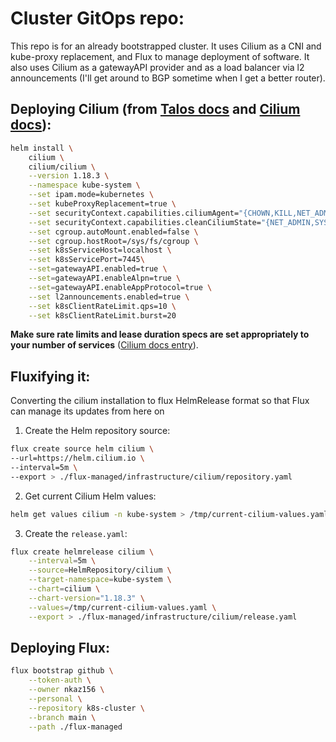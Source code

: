 # Cluster GitOps repo:
This repo is for an already bootstrapped cluster. It uses Cilium as a CNI and kube-proxy replacement, and Flux to manage deployment of software. It also uses Cilium as a gatewayAPI provider and as a load balancer via l2 announcements (I'll get around to BGP sometime when I get a better router).

## Deploying Cilium (from [Talos docs](https://docs.siderolabs.com/kubernetes-guides/cni/deploying-cilium) and [Cilium docs](https://docs.cilium.io/en/stable/network/l2-announcements/)):

```bash
helm install \
    cilium \
    cilium/cilium \
    --version 1.18.3 \
    --namespace kube-system \
    --set ipam.mode=kubernetes \
    --set kubeProxyReplacement=true \
    --set securityContext.capabilities.ciliumAgent="{CHOWN,KILL,NET_ADMIN,NET_RAW,IPC_LOCK,SYS_ADMIN,SYS_RESOURCE,DAC_OVERRIDE,FOWNER,SETGID,SETUID}" \
    --set securityContext.capabilities.cleanCiliumState="{NET_ADMIN,SYS_ADMIN,SYS_RESOURCE}" \
    --set cgroup.autoMount.enabled=false \
    --set cgroup.hostRoot=/sys/fs/cgroup \
    --set k8sServiceHost=localhost \
    --set k8sServicePort=7445\
    --set=gatewayAPI.enabled=true \
    --set=gatewayAPI.enableAlpn=true \
    --set=gatewayAPI.enableAppProtocol=true \
    --set l2announcements.enabled=true \
    --set k8sClientRateLimit.qps=10 \
    --set k8sClientRateLimit.burst=20 
```
**Make sure rate limits and lease duration specs are set appropriately to your number of services** ([Cilium docs entry](https://docs.cilium.io/en/stable/network/l2-announcements/#sizing-client-rate-limit)).

## Fluxifying it:
Converting the cilium installation to flux HelmRelease format so that Flux can manage its updates from here on

1. Create the Helm repository source:
```bash
flux create source helm cilium \
--url=https://helm.cilium.io \
--interval=5m \
--export > ./flux-managed/infrastructure/cilium/repository.yaml
```

2. Get current Cilium Helm values:
```bash
helm get values cilium -n kube-system > /tmp/current-cilium-values.yaml
```

3. Create the `release.yaml`:
```bash
flux create helmrelease cilium \
    --interval=5m \
    --source=HelmRepository/cilium \
    --target-namespace=kube-system \
    --chart=cilium \
    --chart-version="1.18.3" \
    --values=/tmp/current-cilium-values.yaml \
    --export > ./flux-managed/infrastructure/cilium/release.yaml
```

## Deploying Flux:
```bash
flux bootstrap github \
    --token-auth \
    --owner nkaz156 \
    --personal \
    --repository k8s-cluster \
    --branch main \
    --path ./flux-managed 
```

